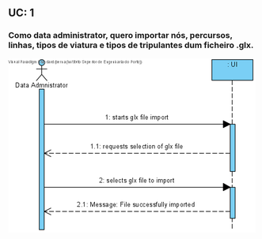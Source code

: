 ## **UC: 1**

### Como data administrator, quero importar nós, percursos, linhas, tipos de viatura e tipos de tripulantes dum ficheiro .glx.



![UC: 1](UC21.png)